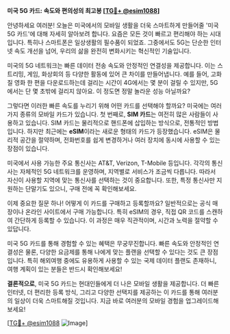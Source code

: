**미국 5G 카드: 속도와 편의성의 최고봉 [[TG💪+ @esim1088](https://t.me/s/esim1088)]**

안녕하세요 여러분! 오늘은 미국에서의 모바일 생활을 더욱 스마트하게 만들어줄 '미국 5G 카드'에 대해 자세히 알아보려 합니다. 요즘은 모든 것이 빠르고 편리해야 하는 시대입니다. 특히나 스마트폰은 일상생활의 필수품이 되었죠. 그중에서도 5G는 단순한 인터넷 속도 개선을 넘어, 우리의 삶을 완전히 변화시키는 혁신적인 기술입니다.

미국의 5G 네트워크는 빠른 데이터 전송 속도와 안정적인 연결성을 제공합니다. 이는 스트리밍, 게임, 화상회의 등 다양한 활동에 있어 큰 차이를 만들어냅니다. 예를 들어, 고화질 영화 한 편을 다운로드하는데 걸리는 시간이 4G에서는 몇 분이 걸릴 수 있지만, 5G에서는 단 몇 초밖에 걸리지 않아요. 이 정도면 정말 놀라운 성능 아닐까요?

그렇다면 이러한 빠른 속도를 누리기 위해 어떤 카드를 선택해야 할까요? 미국에는 여러 가지 종류의 모바일 카드가 있습니다. 첫 번째로, **SIM 카드**는 여전히 많은 사람들이 사용하고 있습니다. SIM 카드는 물리적으로 핸드폰에 삽입하는 방식으로, 전통적인 방법입니다. 하지만 최근에는 **eSIM**이라는 새로운 형태의 카드가 등장했습니다. eSIM은 물리적 공간을 절약하며, 전화번호를 쉽게 변경하거나 여러 장치에 동시에 사용할 수 있는 장점이 있습니다.

미국에서 사용 가능한 주요 통신사는 AT&T, Verizon, T-Mobile 등입니다. 각각의 통신사는 자체적인 5G 네트워크를 운영하며, 지역별로 서비스가 조금씩 다릅니다. 따라서 자신이 사용할 지역에 맞는 통신사를 선택하는 것이 중요합니다. 또한, 특정 통신사만 지원하는 단말기도 있으니, 구매 전에 꼭 확인해보세요.

이제 중요한 질문 하나! 어떻게 이 카드를 구매하고 등록할까요? 일반적으로는 공식 매장이나 온라인 사이트에서 구매 가능합니다. 특히 eSIM의 경우, 직접 QR 코드를 스캔하여 간단하게 등록할 수 있습니다. 이 과정은 매우 직관적이며, 시간과 노력을 절약할 수 있답니다.

미국 5G 카드를 통해 경험할 수 있는 혜택은 무궁무진합니다. 빠른 속도와 안정적인 연결성은 물론, 다양한 요금제를 통해 나에게 맞는 플랜을 선택할 수 있다는 것도 큰 장점입니다. 특히 해외여행 중에도 유용하게 사용할 수 있는 국제 데이터 플랜도 존재하니, 여행 계획이 있는 분들은 반드시 확인해보세요!

**결론적으로**, 미국 5G 카드는 현대인들에게 더 나은 모바일 생활을 제공합니다. 더 빠른 인터넷, 더 편리한 등록 방식, 그리고 다양한 선택지를 제공하는 이 카드를 통해 여러분의 일상이 더욱 스마트해질 것입니다. 지금 바로 여러분의 모바일 경험을 업그레이드해보세요!

[[TG💪+ @esim1088](https://t.me/s/esim1088) ![Image](https://i.postimg.cc/Y0z9fWf4/image.png)]